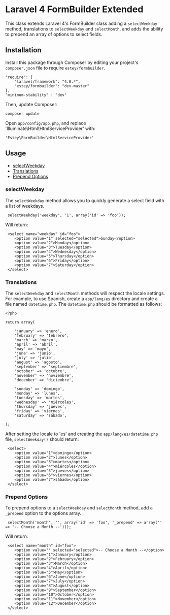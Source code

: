 # Laravel 4 FormBuilder Extended

This class extends Laravel 4's FormBuilder class adding a `selectWeekday` method, translations to `selectWeekday` and `selectMonth`, and adds the ability to prepend an array of options to select fields.

## Installation

Install this package through Composer by editing your project's `composer.json` file to require `estey/formbuilder`.

	"require": {
		"laravel/framework": "4.0.*",
		"estey/formbuilder": "dev-master"
	},
	"minimum-stability" : "dev"

Then, update Composer:

    composer update

Open `app/config/app.php`, and replace 'Illuminate\Html\HtmlServiceProvider' with:

    'Estey\FormBuilder\HtmlServiceProvider'

## Usage

- [selectWeekday](#selectWeekday)
- [Translations](#translations)
- [Prepend Options](#prepend-options)

### selectWeekday

The `selectWeekday` method allows you to quickly generate a select field with a list of weekdays.

     selectWeekday('weekday', '1', array('id' => 'foo'));
     
Will return:

     <select name="weekday" id="foo">
      	<option value="1" selected="selected">Sunday</option>
      	<option value="2">Monday</option>
      	<option value="3">Tuesday</option>
      	<option value="4">Wednesday</option>
      	<option value="5">Thursday</option>
      	<option value="6">Friday</option>
      	<option value="7">Saturday</option>
     </select>

### Translations

The `selectWeekday` and `selectMonth` methods will respect the locale settings. For example, to use Spanish, create a `app/lang/es` directory and create a file named `datetime.php`. The `datetime.php` should be formatted as follows:

	<?php

	return array(

		'january' => 'enero',
		'february' => 'febrero',
		'march' => 'marzo',
		'april' => 'abril',
		'may' => 'mayo',
		'june' => 'junio',
		'july' => 'julio',
		'august' => 'agosto',
		'september' => 'septiembre',
		'october' => 'octubre',
		'november' => 'noviembre',
		'december' => 'diciembre',

		'sunday' => 'domingo',
		'monday' => 'lunes',
		'tuesday' => 'martes',
		'wednesday' => 'miércoles',
		'thursday' => 'jueves',
		'friday' => 'viernes',
		'saturday' => 'sábado',

	);

After setting the locale to 'es' and creating the `app/lang/es/datetime.php` file, `selectWeekday()` should return:

     <select>
      	<option value="1">domingo</option>
      	<option value="2">lunes</option>
      	<option value="3">martes</option>
      	<option value="4">miércoles</option>
      	<option value="5">jueves</option>
      	<option value="6">viernes</option>
      	<option value="7">sábado</option>
     </select>     

### Prepend Options

To prepend options to a `selectWeekday` and `selectMonth` method, add a `_prepend` option to the options array.

     selectMonth('month', '', array('id' => 'foo', '_prepend' => array('' => '-- Choose a Month --')));

Will return:

     <select name="month" id="foo">
      	<option value="" selected="selected">-- Choose a Month --</option>
      	<option value="1">January</option>
      	<option value="2">February</option>
      	<option value="3">March</option>
      	<option value="4">April</option>
      	<option value="5">May</option>
      	<option value="6">June</option>
      	<option value="7">July</option>
      	<option value="8">August</option>
      	<option value="9">September</option>
      	<option value="10">October</option>
      	<option value="11">November</option>
      	<option value="12">December</option>
     </select>     